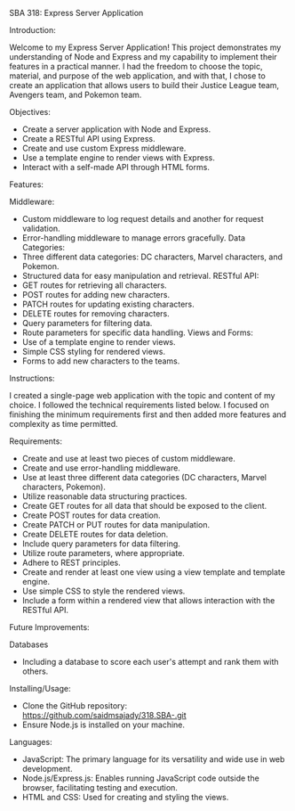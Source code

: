 SBA 318: Express Server Application

Introduction:

Welcome to my Express Server Application! This project demonstrates my understanding of Node and Express and my capability to implement their features in a practical manner. I had the freedom to choose the topic, material, and purpose of the web application, and with that, I chose to create an application that allows users to build their Justice League team, Avengers team, and Pokemon team.

Objectives:
- Create a server application with Node and Express.
- Create a RESTful API using Express.
- Create and use custom Express middleware.
- Use a template engine to render views with Express.
- Interact with a self-made API through HTML forms.

Features:

Middleware:
- Custom middleware to log request details and another for request validation.
- Error-handling middleware to manage errors gracefully.
Data Categories:
- Three different data categories: DC characters, Marvel characters, and Pokemon.
- Structured data for easy manipulation and retrieval.
RESTful API:
- GET routes for retrieving all characters.
- POST routes for adding new characters.
- PATCH routes for updating existing characters.
- DELETE routes for removing characters.
- Query parameters for filtering data.
- Route parameters for specific data handling.
Views and Forms: 
- Use of a template engine to render views.
- Simple CSS styling for rendered views.
- Forms to add new characters to the teams.

Instructions:

I created a single-page web application with the topic and content of my choice. I followed the technical requirements listed below. I focused on finishing the minimum requirements first and then added more features and complexity as time permitted.

Requirements:
- Create and use at least two pieces of custom middleware.
- Create and use error-handling middleware.
- Use at least three different data categories (DC characters, Marvel characters, Pokemon).
- Utilize reasonable data structuring practices.
- Create GET routes for all data that should be exposed to the client.
- Create POST routes for data creation.
- Create PATCH or PUT routes for data manipulation.
- Create DELETE routes for data deletion.
- Include query parameters for data filtering.
- Utilize route parameters, where appropriate.
- Adhere to REST principles.
- Create and render at least one view using a view template and template engine.
- Use simple CSS to style the rendered views.
- Include a form within a rendered view that allows interaction with the RESTful API.

Future Improvements:

Databases
- Including a database to score each user's attempt and rank them with others.

Installing/Usage:

- Clone the GitHub repository: https://github.com/saidmsajady/318.SBA-.git
- Ensure Node.js is installed on your machine.

Languages:

- JavaScript: The primary language for its versatility and wide use in web development.
- Node.js/Express.js: Enables running JavaScript code outside the browser, facilitating testing and execution.
- HTML and CSS: Used for creating and styling the views.